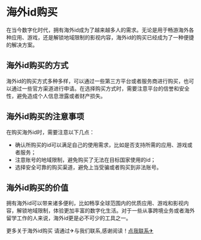 # 海外id购买

在当今数字化时代，拥有海外id成为了越来越多人的需求。无论是用于畅游海外各种应用、游戏，还是解锁地域限制的影视内容，海外id的购买已经成为了一种便捷的解决方案。

## 海外id购买的方式

海外id的购买方式多种多样，可以通过一些第三方平台或者服务商进行购买，也可以通过一些官方渠道进行申请。在选择购买方式时，需要注意平台的信誉和安全性，避免造成个人信息泄露或者财产损失。

## 海外id购买的注意事项

在购买海外id时，需要注意以下几点：
- 确认所购买的id可以满足自己的使用需求，比如是否支持所需的应用、游戏或者服务；
- 注意账号的地域限制，避免购买了无法在目标国家使用的id；
- 选择安全可靠的购买渠道，避免上当受骗或者购买到非法账号。

## 海外id购买的价值

拥有海外id可以带来诸多便利，比如畅享全球范围内的优质应用、游戏和影视内容，解锁地域限制，体验更加丰富的数字化生活。对于一些从事跨境业务或者海外留学工作的人来说，海外id更是必不可少的工具之一。

更多关于海外id购买 请通过✈与我们联系,感谢阅读！[点我联系✈](https://dl.G208.com)